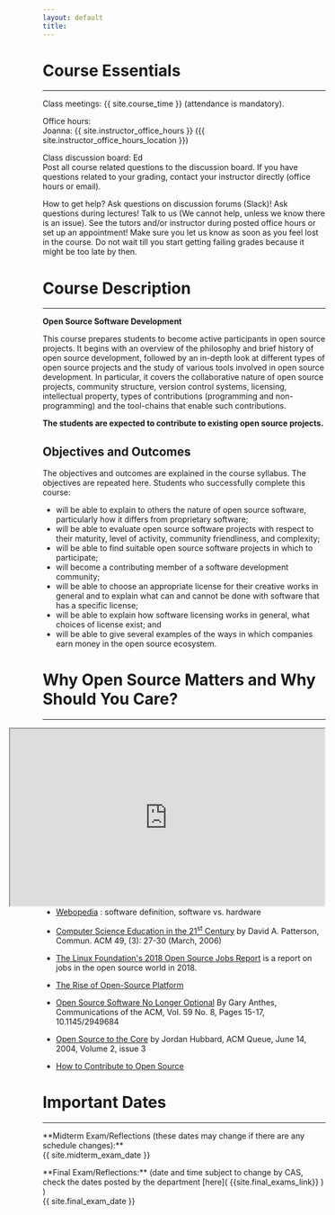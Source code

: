 ```yaml
---
layout: default
title:
---
```


# Course Essentials

---


<p class="hang" markdown="1"><span class="emph">Class meetings:</span> {{ site.course_time }}
(attendance is mandatory).</p>


<p class="hang" markdown="1"><span class="emph">Office hours:</span> <br>
<span class="name">Joanna:</span>
{{ site.instructor_office_hours }} ({{ site.instructor_office_hours_location }})

<br>
</p>


<p class="hang" markdown="1"><span class="emph">Class discussion board:</span> Ed <br>
Post all course related questions to the discussion board. If you have questions
related to your grading, contact your instructor directly (office hours or email).
</p>



<p class="hang" markdown="1"><span class="emph">How to get help?</span>
Ask questions on discussion forums (Slack)! Ask questions during lectures!
Talk to us (We cannot help, unless we know there is an issue).
See the tutors and/or instructor during posted office hours or set up an appointment!
Make sure you let us know as soon as you feel lost in the course. Do not wait till you
start getting failing grades because it might be too late by then.
</p>



# Course Description
---
**Open Source Software Development**

This course prepares students to become active participants in open source projects. It begins with an overview of the philosophy and brief history of open source development, followed by an in-depth look at different types of open source projects and the study of various tools involved in open source development. In particular, it covers the collaborative nature of open source projects, community structure, version control systems, licensing, intellectual property, types of contributions (programming and non-programming) and the tool-chains that enable such contributions.

__The students are expected to contribute to existing open source projects.__


## Objectives and Outcomes

The objectives and outcomes are explained in the course syllabus. The objectives are repeated here. Students who successfully complete this course:
-   will be able to explain to others the nature of open source software, particularly how it differs from proprietary software;
-   will be able to evaluate open source software projects with respect to their maturity, level of activity, community friendliness, and complexity;
-   will be able to find suitable open source software projects in which to participate;
-   will become a contributing member of a software development community;
-   will be able to choose an appropriate license for their creative works in general and to explain what can and cannot be done with software that has a specific license;
-   will be able to explain how software licensing works in general, what choices of license exist; and
-   will be able to give several examples of the ways in which companies earn money in the open source ecosystem.

# Why Open Source Matters and Why Should You Care?
---

<iframe width="560" height="315"  style="float:right" src="https://www.youtube.com/embed/7c0IrsDsNaw" frameborder="10" allow="accelerometer;  encrypted-media; gyroscope; picture-in-picture" allowfullscreen></iframe>


- [Webopedia](http://www.webopedia.com/TERM/S/software.html) : software definition, software vs. hardware

-  [Computer Science Education in the 21<sup>st</sup> Century](http://goo.gl/400cMX) by David A. Patterson, Commun. ACM 49, (3): 27-30 (March, 2006)

- [The Linux Foundation's 2018 Open Source Jobs Report](https://www.linuxfoundation.org/publications/2018/06/open-source-jobs-report-2018/)
is a report on jobs in the open source world in 2018.

-  [The Rise of Open-Source Platform](http://www.enterprisetech.com/2015/11/12/the-rise-of-the-open-source-platform/)


- [Open Source Software No Longer Optional](https://cacm.acm.org/magazines/2016/8/205050-open-source-software-no-longer-optional/fulltext) By Gary Anthes, Communications of the ACM, Vol. 59 No. 8, Pages 15-17, 10.1145/2949684

- [Open Source to the Core](http://queue.acm.org/detail.cfm?id=1005064)  by Jordan Hubbard, ACM Queue, June 14, 2004, Volume 2, issue 3

- [How to Contribute to Open Source](https://opensource.guide/how-to-contribute/)


# Important Dates
---

<p class="hang" markdown="1"> **Midterm Exam/Reflections (these dates may change if there are any schedule changes):** <br>
{{ site.midterm_exam_date }}
</p>
<p class="hang" markdown="1"> **Final Exam/Reflections:**
(date and time subject to change by CAS, check the dates posted by the department
[here]( {{site.final_exams_link}} ) ) <br>
{{ site.final_exam_date }}


<br>
<br>
